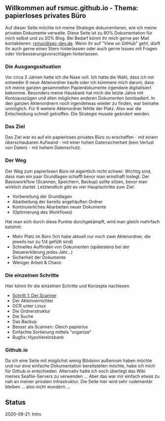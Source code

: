 ## Willkommen auf rsmuc.github.io - Thema: papierloses privates Büro

Auf dieser Seite möchte ich meine Strategie dokumentieren, wie ich meine privaten Dokumente verwalte. Diese Seite ist zu 80% Dokumentation für mich selbst und zu 20% Blog. Bei Bedarf könnt ihr mich gerne per Mail kontaktieren: <rsmuc@sec-dev.de>. Wenn ihr auf "View on GitHub" geht, dürft ihr auch gerne einen Stern hinterlassen oder auch gerne Issues mit Fragen oder Verbesserungsvorschlägen hinterlassen.

### Die Ausgangssituation

Vor circa 2 Jahren hatte ich die Nase voll. Ich hatte die Wahl, dass ich mir entweder 6 neue Aktenordner kaufe oder ich kümmere mich darum, dass ich meine ganzen gesammelten Papierdokumente irgendwie digitalisiert bekomme. Besonders meine Hausbank hat mich die letzte Jahre mit Kontoauszügen und allen möglichen anderen Dokumenten bombadiert. In den ganzen Aktenordnern noch irgendetwas wieder zu finden, war beinahe unmöglich. Für 6 weitere Aktenordner fehlte der Platz.
Also war die Entscheidung schnell getroffen. Die Strategie musste geändert werden.

### Das Ziel

Das Ziel war es auf ein papierloses privates Büro zu erschaffen - mit einem überschaubaren Aufwand - mit einer hohen Datensicherheit (kein Verlust von Daten) - mit hohem Datenschutz.


### Der Weg

Der Weg zum papierlosen Büro ist eigentlich nicht schwer. Wichtig sind, dass man ein paar Grundlagen schafft bevor man ernsthaft loslegt. Der Basisworkflow (Scannen, Speichern, Backup) sollte sitzen, bevor man wirklich startet. Letztendlich gibt es vier Hauptschritte zum Ziel:

* Vorbereitung der Grundlagen
* Abarbeitung der bereits angehäuften Ordner
* Kontinuierliches Abarbeiten neuer Dokumente
* (Optimierung des Workflows)

Hat man sich durch diese Punkte durchgekämpft, wird man gleich mehrfach belohnt:

* Mehr Platz im Büro (Ich habe aktuell nur noch zwei Aktenordner, die jeweils nur zu 1/4 gefüllt sind)
* Schnelles Auffinden von Dokumenten (spätestens bei der Steuererklärung jedes Jahr...)
* Sicherheit der Dokumente
* Weniger Arbeit & Chaos

### Die einzelnen Schritte

Hier könnt ihr die einzelnen Schritte und Konzepte nachlesen.

* [Schritt 1: Der Scanner](https://rsmuc.github.io/scanner)
* Der Aktenvernichter
* OCR unter Linux
* Die Ordnerstruktur
* Die Suche
* Das Backup
* Besser als Scannen: Gleich papierlos
* Einfachte Sortierung mittels "organize"
* Bugfix: HypoVereinsbank



### Github.io

Da ich eine Seite mit möglichst wenig Blödsinn außenrum haben möchte und nur eine einfache Dokumentation bereitstellen möchte, habe ich mich für Github.io entschieden. Alternativ hatte ich noch überlegt das Wiki meines Seafile-Servers zu verwenden ... Aber das war mir einfach etwas zu nah an meiner privaten Infrastruktur. Die Seite hier wird sehr rudementär bleiben ... also nicht wundern ...

## Status

2020-08-21: Intro

